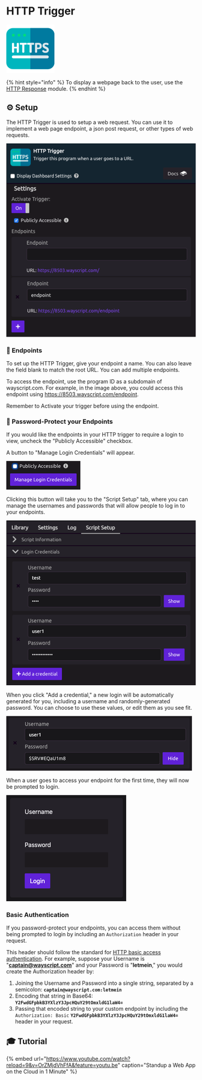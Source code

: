 # HTTP Trigger

![Trigger a function when a user goes to a URL.](../../.gitbook/assets/http%20%281%29.png)

{% hint style="info" %}
To display a webpage back to the user, use the [HTTP Response](../modules/http-response.md) module.
{% endhint %}

## ⚙ Setup

The HTTP Trigger is used to setup a web request. You can use it to implement a web page endpoint, a json post request, or other types of web requests.

![](../../.gitbook/assets/screen-shot-2019-09-09-at-8.57.49-am.png)

### 🔗 Endpoints

To set up the HTTP Trigger, give your endpoint a name. You can also leave the field blank to match the root URL. You can add multiple endpoints.

To access the endpoint, use the program ID as a subdomain of wayscript.com. For example, in the image above, you could access this endpoint using https://8503.wayscript.com/endpoint.

Remember to Activate your trigger before using the endpoint.

### 🔐 Password-Protect your Endpoints

If you would like the endpoints in your HTTP trigger to require a login to view, uncheck the "Publicly Accessible" checkbox.

A button to "Manage Login Credentials" will appear.

![Manage Login Credentials](../../.gitbook/assets/screen-shot-2019-09-09-at-8.59.56-am.png)

Clicking this button will take you to the "Script Setup" tab, where you can manage the usernames and passwords that will allow people to log in to your endpoints.

![Script Setup](../../.gitbook/assets/screen-shot-2019-09-09-at-9.01.25-am.png)

When you click "Add a credential," a new login will be automatically generated for you, including a username and randomly-generated password. You can choose to use these values, or edit them as you see fit.

![Username and randomly-generated password](../../.gitbook/assets/screen-shot-2019-09-09-at-9.04.12-am.png)

When a user goes to access your endpoint for the first time, they will now be prompted to login.

![Custom endpoint login prompt](../../.gitbook/assets/screen-shot-2019-09-09-at-9.07.16-am.png)

### Basic Authentication

If you password-protect your endpoints, you can access them without being prompted to login by including an `Authorization` header in your request.

This header should follow the standard for [HTTP basic access authentication](https://en.wikipedia.org/wiki/Basic_access_authentication). For example, suppose your Username is "**captain@wayscript.com**" and your Password is "**letmein**," you would create the Authorization header by:

1. Joining the Username and Password into a single string, separated by a semicolon: **`captain@wayscript.com:letmein`**
2. Encoding that string in Base64: **`Y2FwdGFpbkB3YXlzY3JpcHQuY29tOmxldG1laW4=`**
3. Passing that encoded string to your custom endpoint by including the `Authorization: Basic` **`Y2FwdGFpbkB3YXlzY3JpcHQuY29tOmxldG1laW4=`** header in your request.

## 🎓 Tutorial

{% embed url="https://www.youtube.com/watch?reload=9&v=OrZMjdVhFfA&feature=youtu.be" caption="Standup a Web App on the Cloud in 1 Minute" %}

